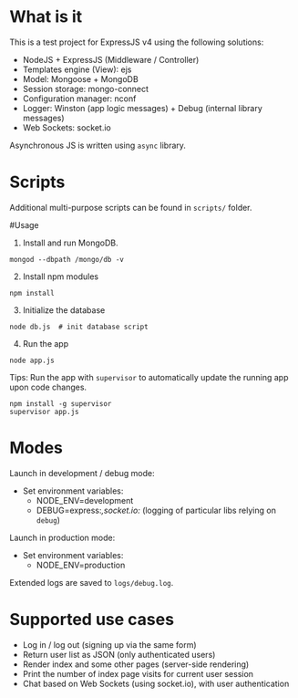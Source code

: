 # What is it
This is a test project for ExpressJS v4 using the following solutions:
- NodeJS + ExpressJS (Middleware / Controller) 
- Templates engine (View): ejs
- Model: Mongoose + MongoDB
- Session storage: mongo-connect
- Configuration manager: nconf 
- Logger: Winston (app logic messages) + Debug (internal library messages)
- Web Sockets: socket.io

Asynchronous JS is written using `async` library.

# Scripts
Additional multi-purpose scripts can be found in `scripts/` folder.

#Usage
1) Install and run MongoDB.
```
mongod --dbpath /mongo/db -v
```
2) Install npm modules
```
npm install
```
3) Initialize the database
```
node db.js  # init database script
```
4) Run the app
```
node app.js
```

Tips: 
Run the app with `supervisor` to automatically update the running app upon code changes.
```
npm install -g supervisor
supervisor app.js
```

# Modes
Launch in development / debug mode:
- Set environment variables:
    - NODE_ENV=development
    - DEBUG=express:*,socket.io:* (logging of particular libs relying on `debug`)

Launch in production mode:
- Set environment variables:
    - NODE_ENV=production
    
Extended logs are saved to `logs/debug.log`.

# Supported use cases
- Log in / log out (signing up via the same form)
- Return user list as JSON (only authenticated users)
- Render index and some other pages (server-side rendering)
- Print the number of index page visits for current user session
- Chat based on Web Sockets (using socket.io), with user authentication